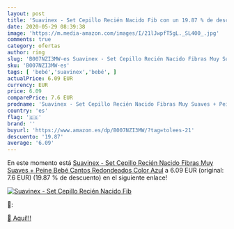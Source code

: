```yaml
---
layout: post
title: 'Suavinex - Set Cepillo Recién Nacido Fib con un 19.87 % de descuento'
date: 2020-05-29 08:39:38
image: 'https://m.media-amazon.com/images/I/21lJwpfT5gL._SL400_.jpg'
comments: true
category: ofertas
author: ring
slug: 'B007NZI3MW-es Suavinex - Set Cepillo Recién Nacido Fibras Muy Suaves +...'
sku: 'B007NZI3MW-es'
tags: [ 'bebé','suavinex','bebé', ]
actualPrice: 6.09 EUR
currency: EUR
price: 6.09
comparePrice: 7.6 EUR
prodname: 'Suavinex - Set Cepillo Recién Nacido Fibras Muy Suaves + Peine Bebé Cantos Redondeados   Color Azul'
country: 'es'
flag: '🇪🇸'
brand: ''
buyurl: 'https://www.amazon.es/dp/B007NZI3MW/?tag=tolees-21'
descuento: '19.87'
average: '6.09'
---
```


En este momento está [Suavinex - Set Cepillo Recién Nacido Fibras Muy Suaves + Peine Bebé Cantos Redondeados   Color Azul](https://www.amazon.es/dp/B007NZI3MW/?tag=tolees-21) a 6.09 EUR (original: 7.6 EUR) (19.87 %  de descuento) en el siguiente enlace!

[![Suavinex - Set Cepillo Recién Nacido Fib](https://m.media-amazon.com/images/I/21lJwpfT5gL._SL400_.jpg)](https://www.amazon.es/dp/B007NZI3MW/?tag=tolees-21)

🔎:


[🛒 Aquí!!!](https://www.amazon.es/dp/B007NZI3MW/?tag=tolees-21)
